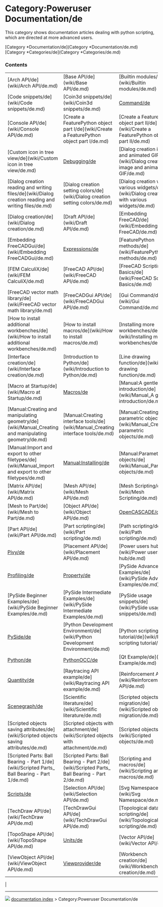 # Category:Poweruser Documentation/de
This category shows documentation articles dealing with python scripting, which are directed at more advanced users.

[Category   *Documentation/de](Category   *Documentation/de.md) [Category   *Categories/de](Category   *Categories/de.md)

### Contents

|     |     |     |
| --- | --- | --- |
| [Arch API/de](wiki/Arch API/de.md) | [Base API/de](wiki/Base API/de.md) | [Builtin modules/de](wiki/Builtin modules/de.md) |
| [Code snippets/de](wiki/Code snippets/de.md) | [Coin3d snippets/de](wiki/Coin3d snippets/de.md) | [Command/de](wiki/Command/de.md) |
| [Console API/de](wiki/Console API/de.md) | [Create a FeaturePython object part I/de](wiki/Create a FeaturePython object part I/de.md) | [Create a FeaturePython object part II/de](wiki/Create a FeaturePython object part II/de.md) |
| [Custom icon in tree view/de](wiki/Custom icon in tree view/de.md) | [Debugging/de](wiki/Debugging/de.md) | [Dialog creation image and animated GIF/de](wiki/Dialog creation image and animated GIF/de.md) |
| [Dialog creation reading and writing files/de](wiki/Dialog creation reading and writing files/de.md) | [Dialog creation setting colors/de](wiki/Dialog creation setting colors/de.md) | [Dialog creation with various widgets/de](wiki/Dialog creation with various widgets/de.md) |
| [Dialog creation/de](wiki/Dialog creation/de.md) | [Draft API/de](wiki/Draft API/de.md) | [Embedding FreeCAD/de](wiki/Embedding FreeCAD/de.md) |
| [Embedding FreeCADGui/de](wiki/Embedding FreeCADGui/de.md) | [Expressions/de](wiki/Expressions/de.md) | [FeaturePython methods/de](wiki/FeaturePython methods/de.md) |
| [FEM CalculiX/de](wiki/FEM CalculiX/de.md) | [FreeCAD API/de](wiki/FreeCAD API/de.md) | [FreeCAD Scripting Basics/de](wiki/FreeCAD Scripting Basics/de.md) |
| [FreeCAD vector math library/de](wiki/FreeCAD vector math library/de.md) | [FreeCADGui API/de](wiki/FreeCADGui API/de.md) | [Gui Command/de](wiki/Gui Command/de.md) |
| [How to install additional workbenches/de](wiki/How to install additional workbenches/de.md) | [How to install macros/de](wiki/How to install macros/de.md) | [Installing more workbenches/de](wiki/Installing more workbenches/de.md) |
| [Interface creation/de](wiki/Interface creation/de.md) | [Introduction to Python/de](wiki/Introduction to Python/de.md) | [Line drawing function/de](wiki/Line drawing function/de.md) |
| [Macro at Startup/de](wiki/Macro at Startup/de.md) | [Macros/de](wiki/Macros/de.md) | [Manual:A gentle introduction/de](wiki/Manual_A gentle introduction/de.md) |
| [Manual:Creating and manipulating geometry/de](wiki/Manual_Creating and manipulating geometry/de.md) | [Manual:Creating interface tools/de](wiki/Manual_Creating interface tools/de.md) | [Manual:Creating parametric objects/de](wiki/Manual_Creating parametric objects/de.md) |
| [Manual:Import and export to other filetypes/de](wiki/Manual_Import and export to other filetypes/de.md) | [Manual:Installing/de](wiki/Manual_Installing/de.md) | [Manual:Parametric objects/de](wiki/Manual_Parametric objects/de.md) |
| [Matrix API/de](wiki/Matrix API/de.md) | [Mesh API/de](wiki/Mesh API/de.md) | [Mesh Scripting/de](wiki/Mesh Scripting/de.md) |
| [Mesh to Part/de](wiki/Mesh to Part/de.md) | [Object API/de](wiki/Object API/de.md) | [OpenCASCADE/de](wiki/OpenCASCADE/de.md) |
| [Part API/de](wiki/Part API/de.md) | [Part scripting/de](wiki/Part scripting/de.md) | [Path scripting/de](wiki/Path scripting/de.md) |
| [Pivy/de](wiki/Pivy/de.md) | [Placement API/de](wiki/Placement API/de.md) | [Power users hub/de](wiki/Power users hub/de.md) |
| [Profiling/de](wiki/Profiling/de.md) | [Property/de](wiki/Property/de.md) | [PySide Advanced Examples/de](wiki/PySide Advanced Examples/de.md) |
| [PySide Beginner Examples/de](wiki/PySide Beginner Examples/de.md) | [PySide Intermediate Examples/de](wiki/PySide Intermediate Examples/de.md) | [PySide usage snippets/de](wiki/PySide usage snippets/de.md) |
| [PySide/de](wiki/PySide/de.md) | [Python Development Environment/de](wiki/Python Development Environment/de.md) | [Python scripting tutorial/de](wiki/Python scripting tutorial/de.md) |
| [Python/de](wiki/Python/de.md) | [PythonOCC/de](wiki/PythonOCC/de.md) | [Qt Example/de](wiki/Qt Example/de.md) |
| [Quantity/de](wiki/Quantity/de.md) | [Raytracing API example/de](wiki/Raytracing API example/de.md) | [Reinforcement API/de](wiki/Reinforcement API/de.md) |
| [Scenegraph/de](wiki/Scenegraph/de.md) | [Scientific literature/de](wiki/Scientific literature/de.md) | [Scripted objects migration/de](wiki/Scripted objects migration/de.md) |
| [Scripted objects saving attributes/de](wiki/Scripted objects saving attributes/de.md) | [Scripted objects with attachment/de](wiki/Scripted objects with attachment/de.md) | [Scripted objects/de](wiki/Scripted objects/de.md) |
| [Scripted Parts: Ball Bearing - Part 1/de](wiki/Scripted Parts_ Ball Bearing - Part 1/de.md) | [Scripted Parts: Ball Bearing - Part 2/de](wiki/Scripted Parts_ Ball Bearing - Part 2/de.md) | [Scripting and macros/de](wiki/Scripting and macros/de.md) |
| [Scripts/de](wiki/Scripts/de.md) | [Selection API/de](wiki/Selection API/de.md) | [Svg Namespace/de](wiki/Svg Namespace/de.md) |
| [TechDraw API/de](wiki/TechDraw API/de.md) | [TechDrawGui API/de](wiki/TechDrawGui API/de.md) | [Topological data scripting/de](wiki/Topological data scripting/de.md) |
| [TopoShape API/de](wiki/TopoShape API/de.md) | [Units/de](wiki/Units/de.md) | [Vector API/de](wiki/Vector API/de.md) |
| [ViewObject API/de](wiki/ViewObject API/de.md) | [Viewprovider/de](wiki/Viewprovider/de.md) | [Workbench creation/de](wiki/Workbench creation/de.md) |
|



---
![](images/Right_arrow.png) [documentation index](../README.md) > Category:Poweruser Documentation/de
